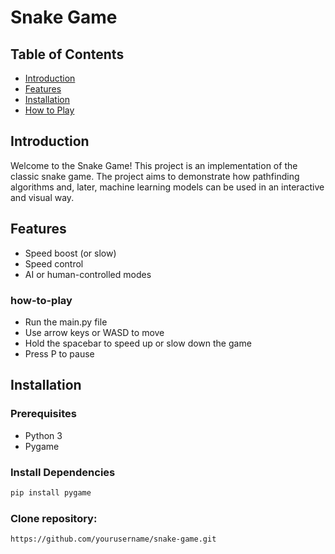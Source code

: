 # Snake Game

## Table of Contents

- [Introduction](#introduction)
- [Features](#features)
- [Installation](#installation)
- [How to Play](#how-to-play)

## Introduction
Welcome to the Snake Game! This project is an implementation of the classic snake game. The project aims to demonstrate how pathfinding algorithms and, later, machine learning models can be used in an interactive and visual way.

## Features
- Speed boost (or slow)
- Speed control
- AI or human-controlled modes

### how-to-play
- Run the main.py file
- Use arrow keys or WASD to move
- Hold the spacebar to speed up or slow down the game
- Press P to pause

## Installation
### Prerequisites
- Python 3
- Pygame
### Install Dependencies
```bash
pip install pygame
```
### Clone repository:  
```bash
https://github.com/yourusername/snake-game.git
```


